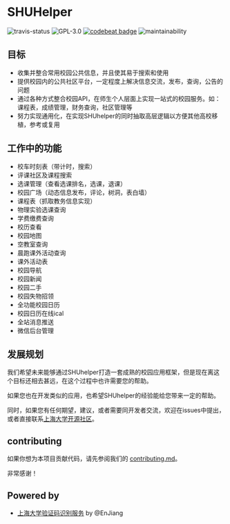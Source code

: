 # SHUHelper

![travis-status](https://www.travis-ci.org/shuopensourcecommunity/SHUhelper.svg?branch=v5)
![GPL-3.0](https://img.shields.io/github/license/shuopensourcecommunity/SHUhelper.svg)
[![codebeat badge](https://codebeat.co/badges/b5740d24-a5e9-4db9-be6a-ec09015acb83)](https://codebeat.co/projects/github-com-shuopensourcecommunity-shuhelper-v5)
![maintainability](https://camo.githubusercontent.com/081296cdc929793fa603bf9c0a34b0c04de0865b/68747470733a2f2f6170692e636f6465636c696d6174652e636f6d2f76312f6261646765732f61373363343237333338633864376164643036342f6d61696e7461696e6162696c697479)

## 目标

* 收集并整合常用校园公共信息，并且使其易于搜索和使用
* 提供校园内的公共社区平台，一定程度上解决信息交流，发布，查询，公告的问题
* 通过各种方式整合校园API，在师生个人层面上实现一站式的校园服务。如：课程表，成绩管理，财务查询，社区管理等
* 努力实现通用化，在实现SHUhelper的同时抽取高层逻辑以方便其他高校移植，参考或复用

## 工作中的功能

* 校车时刻表（带计时，搜索）
* 评课社区及课程搜索
* 选课管理（查看选课排名，选课，退课）
* 校园广场（动态信息发布，评论，树洞，表白墙）
* 课程表（抓取教务信息实现）
* 物理实验选课查询
* 学费缴费查询
* 校历查看
* 校园地图
* 空教室查询
* 晨跑课外活动查询
* 课外活动表
* 校园导航
* 校园新闻
* 校园二手
* 校园失物招领
* 全功能校园日历
* 校园日历在线ical
* 全站消息推送
* 微信后台管理

## 发展规划

我们希望未来能够通过SHUhelper打造一套成熟的校园应用框架，但是现在离这个目标还相去甚远，在这个过程中也许需要您的帮助。

如果您也在开发类似的应用，也希望SHUhelper的经验能给您带来一定的帮助。

同时，如果您有任何期望，建议，或者需要同开发者交流，欢迎在issues中提出，或者直接联系[上海大学开源社区](https://osc.shu.edu.cn)。

## contributing

如果你想为本项目贡献代码，请先参阅我们的 [contributing.md](./doc/contributing.md)。

非常感谢！

## Powered by

* [上海大学验证码识别服务](https://github.com/shuopensourcecommunity/anti-captcha.shuosc.org) by @EnJiang
